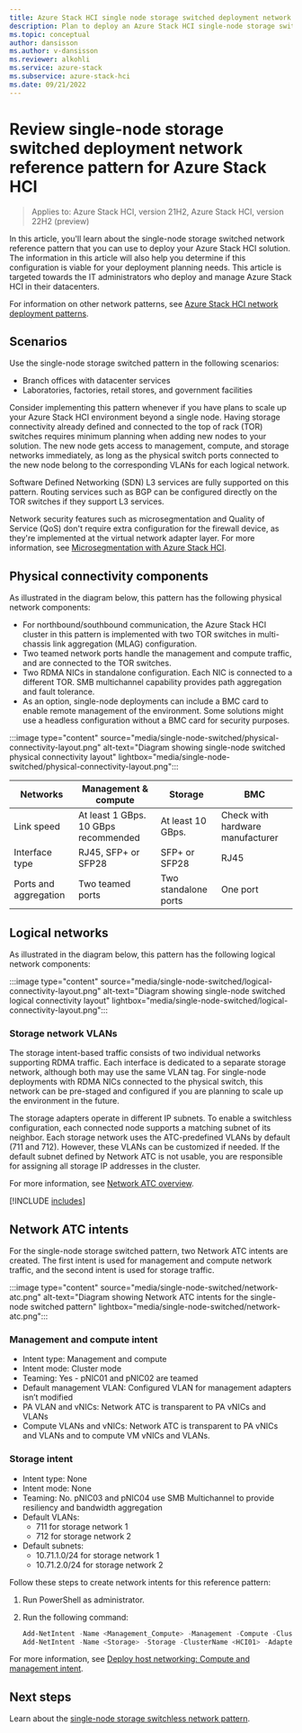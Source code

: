 ```yaml
---
title: Azure Stack HCI single node storage switched deployment network reference pattern
description: Plan to deploy an Azure Stack HCI single-node storage switched network reference pattern.
ms.topic: conceptual
author: dansisson
ms.author: v-dansisson
ms.reviewer: alkohli
ms.service: azure-stack
ms.subservice: azure-stack-hci
ms.date: 09/21/2022
---
```


# Review single-node storage switched deployment network reference pattern for Azure Stack HCI

> Applies to: Azure Stack HCI, version 21H2, Azure Stack HCI, version 22H2 (preview)

In this article, you'll learn about the single-node storage switched network reference pattern that you can use to deploy your Azure Stack HCI solution. The information in this article will also help you determine if this configuration is viable for your deployment planning needs. This article is targeted towards the IT administrators who deploy and manage Azure Stack HCI in their datacenters.

For information on other network patterns, see [Azure Stack HCI network deployment patterns](choose-network-pattern.md).

## Scenarios

Use the single-node storage switched pattern in the following scenarios:

- Branch offices with datacenter services
- Laboratories, factories, retail stores, and government facilities

Consider implementing this pattern whenever if you have plans to scale up your Azure Stack HCI environment beyond a single node. Having storage connectivity already defined and connected to the top of rack (TOR) switches requires minimum planning when adding new nodes to your solution. The new node gets access to management, compute, and storage networks immediately, as long as the physical switch ports connected to the new node belong to the corresponding VLANs for each logical network.

Software Defined Networking (SDN) L3 services are fully supported on this pattern. Routing services such as BGP can be configured directly on the TOR switches if they support L3 services.

Network security features such as microsegmentation and Quality of Service (QoS) don't require extra configuration for the firewall device, as they're implemented at the virtual network adapter layer. For more information, see [Microsegmentation with Azure Stack HCI](https://techcommunity.microsoft.com/t5/azure-stack-blog/microsegmentation-with-azure-stack-hci/ba-p/2276339).

## Physical connectivity components

As illustrated in the diagram below, this pattern has the following physical network components:

- For northbound/southbound communication, the Azure Stack HCI cluster in this pattern is implemented with two TOR switches in multi-chassis link aggregation (MLAG) configuration.
- Two teamed network ports handle the management and compute traffic, and are connected to the TOR switches.
- Two RDMA NICs in standalone configuration. Each NIC is connected to a different TOR. SMB multichannel capability provides path aggregation and fault tolerance.
- As an option, single-node deployments can include a BMC card to enable remote management of the environment. Some solutions might use a headless configuration without a BMC card for security purposes.

:::image type="content" source="media/single-node-switched/physical-connectivity-layout.png" alt-text="Diagram showing single-node switched physical connectivity layout" lightbox="media/single-node-switched/physical-connectivity-layout.png":::

|Networks|Management & compute|Storage|BMC|
|--|--|--|--|
|Link speed|At least 1 GBps. 10 GBps recommended|At least 10 GBps.|Check with hardware manufacturer|
|Interface type|RJ45, SFP+ or SFP28|SFP+ or SFP28|RJ45|
|Ports and aggregation|Two teamed ports|Two standalone ports|One port|

## Logical networks

As illustrated in the diagram below, this pattern has the following logical network components:

:::image type="content" source="media/single-node-switched/logical-connectivity-layout.png" alt-text="Diagram showing single-node switched logical connectivity layout" lightbox="media/single-node-switched/logical-connectivity-layout.png":::

### Storage network VLANs

The storage intent-based traffic consists of two individual networks supporting RDMA traffic. Each interface is dedicated to a separate storage network, although both may use the same VLAN tag. For single-node deployments with RDMA NICs connected to the physical switch, this network can be pre-staged and configured if you are planning to scale up the environment in the future.

The storage adapters operate in different IP subnets. To enable a switchless configuration, each connected node supports a matching subnet of its neighbor. Each storage network uses the ATC-predefined VLANs by default (711 and 712). However, these VLANs can be customized if needed. If the default subnet defined by Network ATC is not usable, you are responsible for assigning all storage IP addresses in the cluster.

For more information, see [Network ATC overview](/concepts/network-atc-overview.md).

[!INCLUDE [includes](includes/single-node-include.md)]

## Network ATC intents

For the single-node storage switched pattern, two Network ATC intents are created. The first intent is used for management and compute network traffic, and the second intent is used for storage traffic.

:::image type="content" source="media/single-node-switched/network-atc.png" alt-text="Diagram showing Network ATC intents for the single-node switched pattern" lightbox="media/single-node-switched/network-atc.png":::

### Management and compute intent

- Intent type: Management and compute
- Intent mode: Cluster mode
- Teaming: Yes - pNIC01 and pNIC02 are teamed
- Default management VLAN: Configured VLAN for management adapters isn’t modified
- PA VLAN and vNICs: Network ATC is transparent to PA vNICs and VLANs
- Compute VLANs and vNICs: Network ATC is transparent to PA vNICs and VLANs and to compute VM vNICs and VLANs.

### Storage intent

- Intent type: None
- Intent mode: None
- Teaming: No. pNIC03 and pNIC04 use SMB Multichannel to provide resiliency and bandwidth aggregation
- Default VLANs:
    - 711 for storage network 1
    - 712 for storage network 2
- Default subnets:
    - 10.71.1.0/24 for storage network 1
    - 10.71.2.0/24 for storage network 2

Follow these steps to create network intents for this reference pattern:

1. Run PowerShell as administrator.
1. Run the following command:

    ```powershell
    Add-NetIntent -Name <Management_Compute> -Management -Compute -ClusterName <HCI01> -AdapterName <pNIC01, pNIC02>
    Add-NetIntent -Name <Storage> -Storage -ClusterName <HCI01> -AdapterName <pNIC03, pNIC04>
    ```

For more information, see [Deploy host networking: Compute and management intent](/azure-stack/hci/deploy/network-atc.md#compute-and-management-intent).

## Next steps

Learn about the [single-node storage switchless network pattern](single-node-switchless.md).